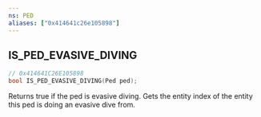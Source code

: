 ```yaml
---
ns: PED
aliases: ["0x414641c26e105898"]
---
```

## IS_PED_EVASIVE_DIVING

```c
// 0x414641C26E105898
bool IS_PED_EVASIVE_DIVING(Ped ped);
```

Returns true if the ped is evasive diving. Gets the entity index of the entity this ped is doing an evasive dive from.

